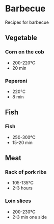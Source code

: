 # Barbecue
Recipes for barbecue

## Vegetable

### Corn on the cob
- 200-220°C
- 20 min

### Peperoni
- 220°C
- 8 min

## Fish

### Fish
- 250-300°C
- 15-20 min

## Meat

### Rack of pork ribs
- 105-135°C
- 2-3 hours

### Loin slices
- 200-230°C
- 2-3 min one side
